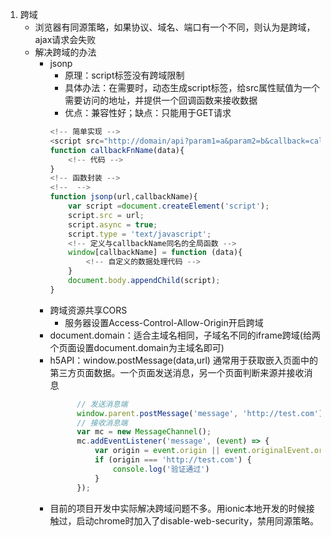 1. 跨域
   - 浏览器有同源策略，如果协议、域名、端口有一个不同，则认为是跨域，ajax请求会失败
   - 解决跨域的办法
        - jsonp
            - 原理：script标签没有跨域限制
            - 具体办法：在需要时，动态生成script标签，给src属性赋值为一个需要访问的地址，并提供一个回调函数来接收数据
            - 优点：兼容性好；缺点：只能用于GET请求
            ```javascript
            <!-- 简单实现 -->
            <script src="http://domain/api?param1=a&param2=b&callback=callbackFnName"></script>
            function callbackFnName(data){
                <!-- 代码 -->
            }
            <!-- 函数封装 -->
            <!--  -->
            function jsonp(url,callbackName){
                var script =document.createElement('script');
                script.src = url;
                script.async = true;
                script.type = 'text/javascript';
                <!-- 定义与callbackName同名的全局函数 -->
                window[callbackName] = function (data){
                    <!-- 自定义的数据处理代码 -->
                }
                document.body.appendChild(script);
            }
            ```
        - 跨域资源共享CORS
            - 服务器设置Access-Control-Allow-Origin开启跨域
        - document.domain：适合主域名相同，子域名不同的iframe跨域(给两个页面设置document.domain为主域名即可)
        - h5API：window.postMessage(data,url)
          通常用于获取嵌入页面中的第三方页面数据。一个页面发送消息，另一个页面判断来源并接收消息
          ```javascript
                // 发送消息端
                window.parent.postMessage('message', 'http://test.com');
                // 接收消息端
                var mc = new MessageChannel();
                mc.addEventListener('message', (event) => {
                    var origin = event.origin || event.originalEvent.origin;
                    if (origin === 'http://test.com') {
                        console.log('验证通过')
                    }
                });
          ```
        - 目前的项目开发中实际解决跨域问题不多。用ionic本地开发的时候接触过，启动chrome时加入了disable-web-security，禁用同源策略。
